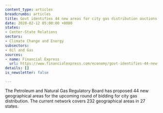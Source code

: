 ```yaml
---
content_type: articles
breadcrumbs: articles
title: Govt identifies 44 new areas for city gas distribution auctions
date: 2020-02-12 05:00:00 +0000
states:
- Center-State Relations
sectors:
- Climate Change and Energy
subsectors:
- Oil and Gas
sources:
- name: Financial Express
  url: https://www.financialexpress.com/economy/govt-identifies-44-new-areas-for-city-gas-distribution-auctions/1857915/
details: []
is_newsletter: false

---
```

The Petroleum and Natural Gas Regulatory Board has proposed 44 new geographical areas for the upcoming round of bidding for city gas distribution. The current network covers 232 geographical areas in 27 states.
